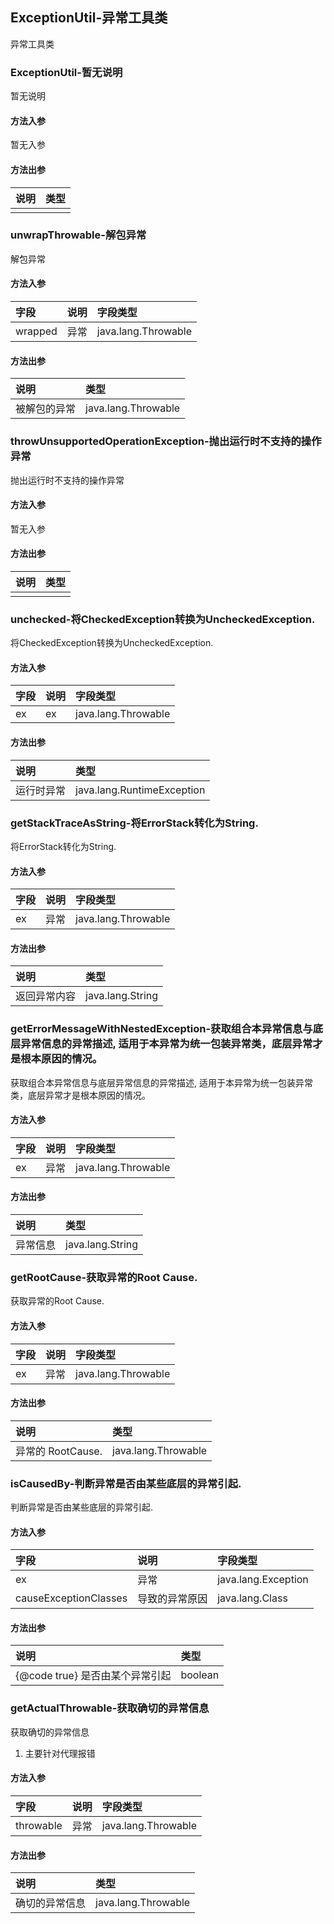 ## ExceptionUtil-异常工具类

异常工具类

### ExceptionUtil-暂无说明

暂无说明

#### 方法入参

暂无入参

#### 方法出参

| 说明 | 类型 |
|:---|:---|
|  |  |

### unwrapThrowable-解包异常

解包异常

#### 方法入参

| 字段 | 说明 | 字段类型 |
|:---|:---|:---|
| wrapped | 异常 | java.lang.Throwable |

#### 方法出参

| 说明 | 类型 |
|:---|:---|
| 被解包的异常 | java.lang.Throwable |

### throwUnsupportedOperationException-抛出运行时不支持的操作异常

抛出运行时不支持的操作异常

#### 方法入参

暂无入参

#### 方法出参

| 说明 | 类型 |
|:---|:---|
|  |  |

### unchecked-将CheckedException转换为UncheckedException.

将CheckedException转换为UncheckedException.

#### 方法入参

| 字段 | 说明 | 字段类型 |
|:---|:---|:---|
| ex | ex | java.lang.Throwable |

#### 方法出参

| 说明 | 类型 |
|:---|:---|
| 运行时异常 | java.lang.RuntimeException |

### getStackTraceAsString-将ErrorStack转化为String.

将ErrorStack转化为String.

#### 方法入参

| 字段 | 说明 | 字段类型 |
|:---|:---|:---|
| ex | 异常 | java.lang.Throwable |

#### 方法出参

| 说明 | 类型 |
|:---|:---|
| 返回异常内容 | java.lang.String |

### getErrorMessageWithNestedException-获取组合本异常信息与底层异常信息的异常描述, 适用于本异常为统一包装异常类，底层异常才是根本原因的情况。

获取组合本异常信息与底层异常信息的异常描述, 适用于本异常为统一包装异常类，底层异常才是根本原因的情况。

#### 方法入参

| 字段 | 说明 | 字段类型 |
|:---|:---|:---|
| ex | 异常 | java.lang.Throwable |

#### 方法出参

| 说明 | 类型 |
|:---|:---|
| 异常信息 | java.lang.String |

### getRootCause-获取异常的Root Cause.

获取异常的Root Cause.

#### 方法入参

| 字段 | 说明 | 字段类型 |
|:---|:---|:---|
| ex | 异常 | java.lang.Throwable |

#### 方法出参

| 说明 | 类型 |
|:---|:---|
| 异常的 RootCause. | java.lang.Throwable |

### isCausedBy-判断异常是否由某些底层的异常引起.

判断异常是否由某些底层的异常引起.

#### 方法入参

| 字段 | 说明 | 字段类型 |
|:---|:---|:---|
| ex | 异常 | java.lang.Exception |
| causeExceptionClasses | 导致的异常原因 | java.lang.Class |

#### 方法出参

| 说明 | 类型 |
|:---|:---|
| {@code true} 是否由某个异常引起 | boolean |

### getActualThrowable-获取确切的异常信息

获取确切的异常信息
1. 主要针对代理报错

#### 方法入参

| 字段 | 说明 | 字段类型 |
|:---|:---|:---|
| throwable | 异常 | java.lang.Throwable |

#### 方法出参

| 说明 | 类型 |
|:---|:---|
| 确切的异常信息 | java.lang.Throwable |




